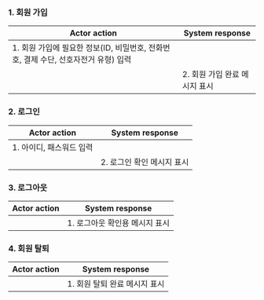 ### 1. 회원 가입

| Actor action | System response|
|-----|-----|
| 1. 회원 가입에 필요한 정보(ID, 비밀번호, 전화번호, 결제 수단, 선호자전거 유형) 입력 ||
|| 2. 회원 가입 완료 메시지 표시 |

### 2. 로그인

| Actor action | System response|
|-----|-----|
| 1. 아이디, 패스워드 입력 ||
|| 2. 로그인 확인 메시지 표시 |

### 3. 로그아웃

| Actor action | System response |
|-----|-----|
|| 1. 로그아웃 확인용 메시지 표시 |

### 4. 회원 탈퇴

| Actor action | System response|
|-----|-----|
|| 1. 회원 탈퇴 완료 메시지 표시 |